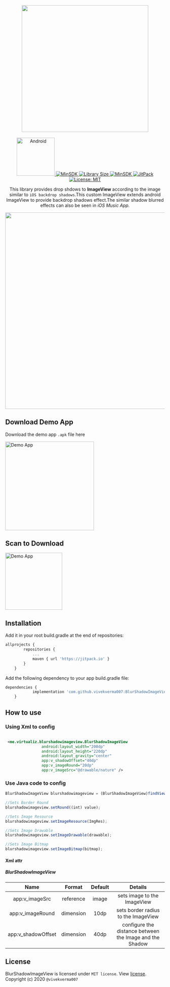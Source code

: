 <h2 align="center"> <img src="https://github.com/vivekverma007/BlurShadowImageView/blob/master/apk/preview/app_icon_title.jpg" width="400" /> </h2>

<p align="center">
 
 <a href="https://android.com">
    <img src="https://camo.githubusercontent.com/b56ba74e599ebf4a6d782716b3d63fa39c7e90e2/68747470733a2f2f7777772e636c657665726f61642e636f6d2f7075626c69632f636f6d65726369616c2f6c6162656c2d616e64726f69642e737667" width="120"
      alt="Android" />
  </a>
  
  <a href="https://developer.android.com/about/versions/android-4.0.html">
    <img src="https://img.shields.io/badge/MinSdk-17-blue.svg"
      alt="MinSDK" />
  </a>
  
  <a href="https://github.com/vivekverma007/BlurShadowImageView/blob/master/library/src/main/java/me/virtualiz/blurshadowimageview/BlurShadowImageView.java">
    <img src="https://img.shields.io/github/size/vivekverma007/BlurShadowImageView/library/src/main/java/me/virtualiz/blurshadowimageview/BlurShadowImageView.java?color=16ab9c&label=Library%20Size"
      alt="Library Size" />
  </a>
 
  
  <a href="https://developer.android.com/about/versions/android-4.0.html">
    <img src="https://img.shields.io/github/repo-size/vivekverma007/BlurShadowImageView.svg?color=e91e63"
      alt="MinSDK" />
  </a>
  
  <a href="https://jitpack.io/#vivekverma007/BlurShadowImageView">
    <img src="https://jitpack.io/v/vivekverma007/BlurShadowImageView.svg?color=34495e"
      alt="JitPack" />
  </a>

<a href="https://github.com/vivekverma007/BlurShadowImageView/blob/master/LICENSE">
    <img src="https://img.shields.io/github/license/vivekverma007/BlurShadowImageView.svg?color=blue"
      alt="License: MIT" />
  </a>
  
</p>

<p align="center">This library provides drop shdows to <b>ImageView</b> according to the image similar to <code>iOS backdrop shadows</code>.This custom ImageView extends android ImageView to provide backdrop shadows effect.The similar shadow blurred effects can also be seen in <i>iOS Music App.</i></p>

<p align="center"><img src="https://github.com/vivekverma007/BlurShadowImageView/blob/master/apk/preview/app_icon_demo.jpg" width="620" /> </p> 

## Download Demo App

Download the demo app `.apk` file here 

<a href="https://github.com/vivekverma007/BlurShadowImageView/blob/master/apk/BlurShadow.apk">
<img src="https://github.com/vivekverma007/BlurShadowImageView/blob/master/apk/preview/app_icon_demo_app.png" width="280"
      alt="Demo App" /></a>
      
## Scan to Download      
<img src="https://github.com/vivekverma007/BlurShadowImageView/blob/master/apk/app_barcode.PNG" width="180"
      alt="Demo App" />

## Installation
Add it in your root build.gradle at the end of repositories:
```js
allprojects {
		repositories {
			...
			maven { url 'https://jitpack.io' }
		}
	}
 ```

Add the following dependency to your app build.gradle file:
```js
dependencies {
	        implementation 'com.github.vivekverma007:BlurShadowImageView:1.12'
	}
 ```


## How to use   
### Using Xml to config
```xml

 <me.virtualiz.blurshadowimageview.BlurShadowImageView
                android:layout_width="200dp"
                android:layout_height="220dp"
                android:layout_gravity="center"
                app:v_shadowOffset="40dp"
                app:v_imageRound="20dp"
                app:v_imageSrc="@drawable/nature" />
```

###  Use Java code to config
```js
BlurShadowImageView blurshadowimageview = (BlurShadowImageView)findViewById(R.id.blurSImageView);

//Sets Border Round 
blurshadowimageview.setRound((int) value);  

//Sets Image Resource
blurshadowimageview.setImageResource(ImgRes);  

//Sets Image Drawable
blurshadowimageview.setImageDrawable(drawable);  

//Sets Image Bitmap
blurshadowimageview.setImageBitmap(bitmap);  

```

#### Xml attr 
 ##### BlurShadowImageView
 |Name|Format|Default|Details|
 |:---:|:---:|:---:|:---:|
 |app:v_imageSrc    |reference|image|sets image to the ImageView|
 |app:v_imageRound  |dimension|10dp|sets border radius to the ImageView|
 |app:v_shadowOffset|dimension|40dp|configure the distance between the Image and the Shadow|
 

## License

BlurShadowImageView is licensed under `MIT license`. View [license](https://github.com/vivekverma007/BlurShadowImageView/blob/master/LICENSE).<br>
Copyright (c) 2020 `@vivekverma007`
